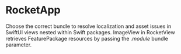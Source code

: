 # RocketApp
Choose the correct bundle to resolve localization and asset issues in SwiftUI views nested within Swift packages. ImageView in RocketView retrieves FeaturePackage resources by passing the *.module* bundle parameter.
